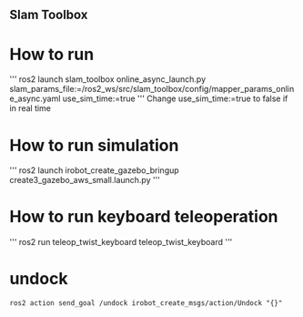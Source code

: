 ## Slam Toolbox
# How to run
'''
ros2 launch slam_toolbox online_async_launch.py slam_params_file:=/ros2_ws/src/slam_toolbox/config/mapper_params_online_async.yaml use_sim_time:=true
'''
Change use_sim_time:=true to false if in real time

# How to run simulation
'''
ros2 launch irobot_create_gazebo_bringup create3_gazebo_aws_small.launch.py 
'''
# How to run keyboard teleoperation
'''
ros2 run teleop_twist_keyboard teleop_twist_keyboard 
'''

# undock

```
ros2 action send_goal /undock irobot_create_msgs/action/Undock "{}"
```
